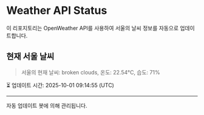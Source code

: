 
# Weather API Status

이 리포지토리는 OpenWeather API를 사용하여 서울의 날씨 정보를 자동으로 업데이트합니다.

## 현재 서울 날씨
> 서울의 현재 날씨: broken clouds, 온도: 22.54°C, 습도: 71%

⏳ 업데이트 시간: 2025-10-01 09:14:55 (UTC)

---
자동 업데이트 봇에 의해 관리됩니다.
